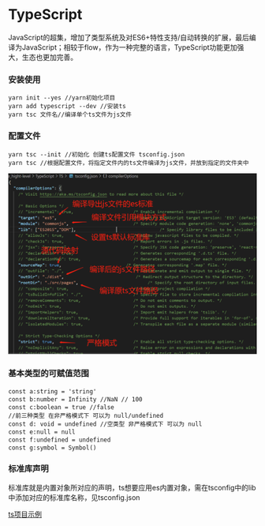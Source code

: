 # TypeScript
JavaScript的超集，增加了类型系统及对ES6+特性支持/自动转换的扩展，最后编译为JavaScript；相较于flow，作为一种完整的语言，TypeScript功能更加强大，生态也更加完善。
### 安装使用
```
yarn init --yes //yarn初始化项目
yarn add typescript --dev //安装ts
yarn tsc 文件名//编译单个ts文件为js文件
```
### 配置文件
```
yarn tsc --init //初始化 创建ts配置文件 tsconfig.json
yarn tsc //根据配置文件，将指定文件内的ts文件编译为js文件，并放到指定的文件夹中
```
![tsconfig.json](./src/static/tsconfig.jpg "tsconfig.json")

### 基本类型的可赋值范围
```
const a:string = 'string' 
const b:number = Infinity //NaN // 100
const c:boolean = true //false
//前三种类型 在非严格模式下 可以为 null/undefined
const d: void = undefined //空类型 非严格模式下 可以为 null
const e:null = null
const f:undefined = undefined
const g:symbol = Symbol()
```
### 标准库声明 
标准库就是内置对象所对应的声明，ts想要应用es内置对象，需在tsconfig中的lib中添加对应的标准库名称，见tsconfig.json

[ts项目示例](/TypeScript/TS)